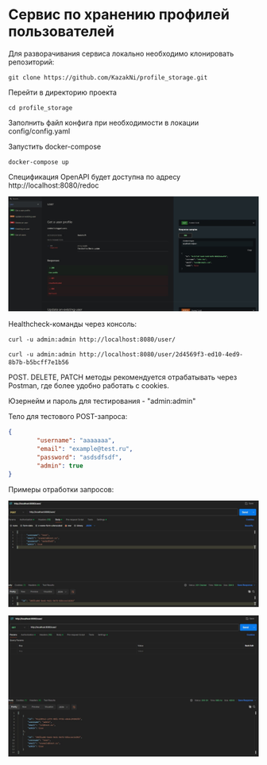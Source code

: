 # Сервис по хранению профилей пользователей

Для разворачивания сервиса локально необходимо клонировать репозиторий:
```
git clone https://github.com/KazakNi/profile_storage.git
```

Перейти в директорию проекта

```
cd profile_storage
```
Заполнить файл конфига при необходимости в локации config/config.yaml

Запустить docker-compose

```
docker-compose up
```

Спецификация OpenAPI будет доступна по адресу http://localhost:8080/redoc

<img src="https://github.com/KazakNi/profile_storage/blob/main/swagger.jpg" > </img>

Healthcheck-команды через консоль:

```
curl -u admin:admin http://localhost:8080/user/
 ```
```
curl -u admin:admin http://localhost:8080/user/2d4569f3-ed10-4ed9-8b7b-b5bcff7e1b56
```
POST. DELETE, PATCH методы рекомендуется отрабатывать через Postman, где более удобно работать с cookies.

Юзернейм и пароль для тестирования - "admin:admin"

Тело для тестового POST-запроса:

```json
{
        "username": "aaaaaaa",
        "email": "example@test.ru",
        "password": "asdsdfsdf",
        "admin": true
}
```

Примеры отработки запросов:

<img src="https://github.com/KazakNi/profile_storage/blob/main/post.jpg" > </img>

<img src="https://github.com/KazakNi/profile_storage/blob/main/get.jpg" > </img>



